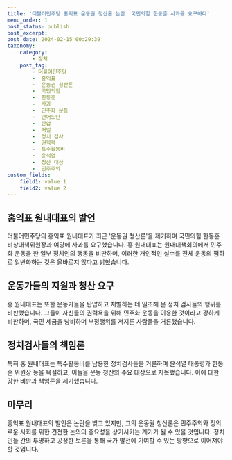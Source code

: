```yaml
---
title: '더불어민주당 홍익표 운동권 청산론 논란  국민의힘 한동훈 사과를 요구하다'
menu_order: 1
post_status: publish
post_excerpt: 
post_date: 2024-02-15 00:29:39
taxonomy:
    category:
        - 정치
    post_tag:
        - 더불어민주당
        -  홍익표
        -  운동권 청산론
        -  국민의힘
        -  한동훈
        -  사과
        -  민주화 운동
        -  언어도단
        -  탄압
        -  처벌
        -  정치 검사
        -  권력욕
        -  특수활동비
        -  윤석열
        -  청산 대상
        -  민주주의
custom_fields:
    field1: value 1
    field2: value 2
---
```


## 홍익표 원내대표의 발언
더불어민주당의 홍익표 원내대표가 최근 '운동권 청산론'을 제기하며 국민의힘 한동훈 비상대책위원장과 여당에 사과를 요구했습니다. 홍 원내대표는 원내대책회의에서 민주화 운동을 한 일부 정치인의 행동을 비판하며, 이러한 개인적인 실수를 전체 운동의 폄하로 일반화하는 것은 올바르지 않다고 밝혔습니다.
## 운동가들의 지원과 청산 요구
홍 원내대표는 또한 운동가들을 탄압하고 처벌하는 데 일조해 온 정치 검사들의 행위를 비판했습니다. 그들이 자신들의 권력욕을 위해 민주화 운동을 이용한 것이라고 강하게 비판하며, 국민 세금을 낭비하며 부정행위를 저지른 사람들을 거론했습니다.
## 정치검사들의 책임론
특히 홍 원내대표는 특수활동비를 남용한 정치검사들을 거론하며 윤석열 대통령과 한동훈 위원장 등을 욕설하고, 이들을 운동 청산의 주요 대상으로 지목했습니다. 이에 대한 강한 비판과 책임론을 제기했습니다.
## 마무리
홍익표 원내대표의 발언은 논란을 빚고 있지만, 그의 운동권 청산론은 민주주의와 정의로운 사회를 위한 건전한 논의의 중요성을 상기시키는 계기가 될 수 있을 것입니다. 정치인들 간의 투명하고 공정한 토론을 통해 국가 발전에 기여할 수 있는 방향으로 이어져야 할 것입니다.
